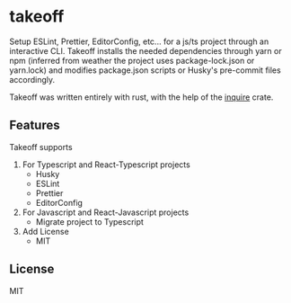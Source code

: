 # takeoff

Setup ESLint, Prettier, EditorConfig, etc... for a js/ts project through an interactive CLI. Takeoff installs the needed
dependencies through yarn or npm (inferred from weather the project uses package-lock.json or yarn.lock) and modifies
package.json scripts or Husky's pre-commit files accordingly.

Takeoff was written entirely with rust, with the help of the [inquire](https://github.com/mikaelmello/inquire) crate.

## Features

Takeoff supports

1. For Typescript and React-Typescript projects
    - Husky
    - ESLint
    - Prettier
    - EditorConfig
2. For Javascript and React-Javascript projects
    - Migrate project to Typescript
3. Add License
    - MIT

## License

MIT
